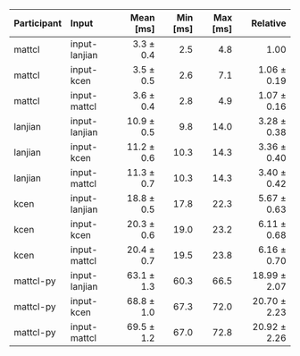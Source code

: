 | Participant | Input | Mean [ms] | Min [ms] | Max [ms] | Relative |
|:---|:---|---:|---:|---:|---:|
| mattcl | input-lanjian | 3.3 ± 0.4 | 2.5 | 4.8 | 1.00 |
| mattcl | input-kcen | 3.5 ± 0.5 | 2.6 | 7.1 | 1.06 ± 0.19 |
| mattcl | input-mattcl | 3.6 ± 0.4 | 2.8 | 4.9 | 1.07 ± 0.16 |
| lanjian | input-lanjian | 10.9 ± 0.5 | 9.8 | 14.0 | 3.28 ± 0.38 |
| lanjian | input-kcen | 11.2 ± 0.6 | 10.3 | 14.3 | 3.36 ± 0.40 |
| lanjian | input-mattcl | 11.3 ± 0.7 | 10.3 | 14.3 | 3.40 ± 0.42 |
| kcen | input-lanjian | 18.8 ± 0.5 | 17.8 | 22.3 | 5.67 ± 0.63 |
| kcen | input-kcen | 20.3 ± 0.6 | 19.0 | 23.2 | 6.11 ± 0.68 |
| kcen | input-mattcl | 20.4 ± 0.7 | 19.5 | 23.8 | 6.16 ± 0.70 |
| mattcl-py | input-lanjian | 63.1 ± 1.3 | 60.3 | 66.5 | 18.99 ± 2.07 |
| mattcl-py | input-kcen | 68.8 ± 1.0 | 67.3 | 72.0 | 20.70 ± 2.23 |
| mattcl-py | input-mattcl | 69.5 ± 1.2 | 67.0 | 72.8 | 20.92 ± 2.26 |
